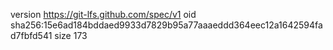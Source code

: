 version https://git-lfs.github.com/spec/v1
oid sha256:15e6ad184bddaed9933d7829b95a77aaaeddd364eec12a1642594fad7fbfd541
size 173
